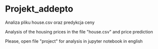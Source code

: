 # Projekt_addepto
Analiza pliku house.csv oraz predykcja ceny

Analysis of the housing prices in the file "house.csv" and price prediction

Please, open file "project" for analysis in jupyter notebook in english
